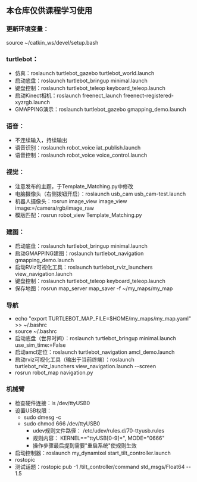 ## 本仓库仅供课程学习使用

### 更新环境变量：
source ~/catkin_ws/devel/setup.bash

### turtlebot：
- 仿真：roslaunch turtlebot_gazebo turtlebot_world.launch
- 启动底盘：roslaunch turtlebot_bringup minimal.launch
- 键盘控制：roslaunch turtlebot_teleop keyboard_teleop.launch
- 启动Kinect相机：roslaunch freenect_launch freenect-registered-xyzrgb.launch
- GMAPPING演示：roslaunch turtlebot_gazebo gmapping_demo.launch

### 语音：
- 不连续输入，持续输出
- 语音识别：roslaunch robot_voice iat_publish.launch
- 语音控制：roslaunch robot_voice voice_control.launch

### 视觉：
- 注意发布的主题，于Template_Matching.py中修改
- 电脑摄像头（右侧拨钮开启）：roslaunch usb_cam usb_cam-test.launch
- 机器人摄像头：rosrun image_view image_view image:=/camera/rgb/image_raw
- 模版匹配：rosrun robot_view Template_Matching.py

### 建图：
- 启动底盘：roslaunch turtlebot_bringup minimal.launch
- 启动GMAPPING建图：roslaunch turtlebot_navigation gmapping_demo.launch
- 启动RViz可视化工具：roslaunch turtlebot_rviz_launchers view_navigation.launch
- 键盘控制：roslaunch turtlebot_teleop keyboard_teleop.launch
- 保存地图：rosrun map_server map_saver -f ~/my_maps/my_map

### 导航
- echo "export TURTLEBOT_MAP_FILE=$HOME/my_maps/my_map.yaml" >> ~/.bashrc
- source ~/.bashrc
- 启动底盘（世界时间）：roslaunch turtlebot_bringup minimal.launch use_sim_time:=False 
- 启动amcl定位：roslaunch turtlebot_navigation amcl_demo.launch 
- 启动rviz可视化工具（输出于当前终端）：roslaunch turtlebot_rviz_launchers view_navigation.launch --screen 
- rosrun robot_map navigation.py

### 机械臂
- 检查硬件连接：ls /dev/ttyUSB0
- 设置USB权限：
  - sudo dmesg -c
  - sudo chmod 666 /dev/ttyUSB0
    - udev规则文件路径： /etc/udev/rules.d/70-ttyusb.rules
    - 规则内容： KERNEL=="ttyUSB[0-9]*", MODE="0666"
    - 操作步骤最后提到需要"重启系统"使规则生效
- 启动控制器：roslaunch my_dynamixel start_tilt_controller.launch
- rostopic
- 测试话题：rostopic pub -1 /tilt_controller/command std_msgs/Float64 -- 1.5